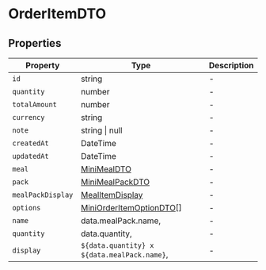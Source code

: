 # OrderItemDTO

## Properties

| Property | Type | Description |
|----------|------|-------------|
| `id` | string | - |
| `quantity` | number | - |
| `totalAmount` | number | - |
| `currency` | string | - |
| `note` | string \| null | - |
| `createdAt` | DateTime | - |
| `updatedAt` | DateTime | - |
| `meal` | [MiniMealDTO](../dtos/MiniMealDTO.md) | - |
| `pack` | [MiniMealPackDTO](../dtos/MiniMealPackDTO.md) | - |
| `mealPackDisplay` | [MealItemDisplay](../interfaces/MealItemDisplay.md) | - |
| `options` | [MiniOrderItemOptionDTO](../dtos/MiniOrderItemOptionDTO.md)[] | - |
| `name` | data.mealPack.name, | - |
| `quantity` | data.quantity, | - |
| `display` | `${data.quantity} x ${data.mealPack.name}`, | - |
